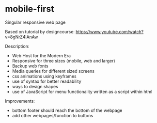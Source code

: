 # mobile-first
Singular responsive web page

Based on tutorial by designcourse: https://www.youtube.com/watch?v=8gNrZ4lAnAw

Description:
- Web Host for the Modern Era 
- Responsive for three sizes (mobile, web and larger)
- Backup web fonts
- Media queries for different sized screens 
- css animations using keyframes
- use of syntax for better readability
- ways to design shapes
- use of JavaScript for menu functionality written as a script within html

Improvements:
- bottom footer should reach the bottom of the webpage
- add other webpages/function to buttons
